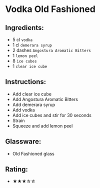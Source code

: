 # Vodka Old Fashioned

## Ingredients:
- 5 cl `vodka`
- 1 cl `demerara syrup`
- 2 dashes `Angostura Aromatic Bitters`
- 1 `lemon peel`
- 8 `ice cubes`
- 1 `clear ice cube`

## Instructions:
- Add clear ice cube
- Add Angostura Aromatic Bitters
- Add demerara syrup
- Add vodka
- Add ice cubes and stir for 30 seconds
- Strain
- Squeeze and add lemon peel

## Glassware:
- Old Fashioned glass

## Rating:
- ★★★☆☆